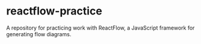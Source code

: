 # reactflow-practice
A repository for practicing work with ReactFlow, a JavaScript framework for generating flow diagrams.

